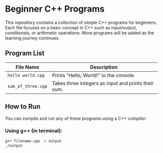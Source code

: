 # Beginner C++ Programs

This repository contains a collection of simple C++ programs for beginners. Each file focuses on a basic concept in C++ such as input/output, conditionals, or arithmetic operations. More programs will be added as the learning journey continues.

##  Program List

| File Name             | Description                                       |
|-----------------------|---------------------------------------------------|
| `hello world.cpp`     | Prints "Hello, World!" to the console.            |
| `sum_of_three.cpp`    | Takes three integers as input and prints their sum.|

##  How to Run

You can compile and run any of these programs using a C++ compiler:

### Using g++ (in terminal):

```bash
g++ filename.cpp -o output
./output
